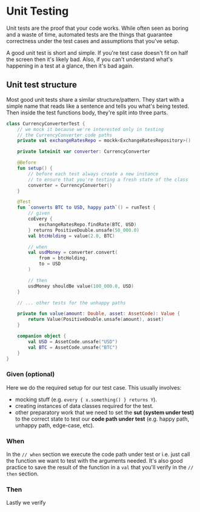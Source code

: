 # Unit Testing

Unit tests are the proof that your code works. While often seen as boring and a waste of time, 
automated tests are the things that guarantee correctness under the test cases and
assumptions that you've setup.

A good unit test is short and simple. If you're test case doesn't fit 
on half the screen then it's likely bad. Also, if you can't understand what's happening
in a test at a glance, then it's bad again.

## Unit test structure

Most good unit tests share a similar structure/pattern. They start with a simple
name that reads like a sentence and tells you what's being tested. Then inside
the test functions body, they're split into three parts.

```kotlin
class CurrencyConverterTest {
    // we mock it because we're interested only in testing
    // the CurrencyConverter code paths
    private val exchangeRatesRepo = mockk<ExchangeRatesRepository>()

    private lateinit var converter: CurrencyConverter

    @Before
    fun setup() {
        // before each test always create a new instance
        // to ensure that you're testing a fresh state of the class
        converter = CurrencyConverter()
    }

    @Test
    fun `converts BTC to USD, happy path`() = runTest {
        // given
        coEvery {
            exchangeRatesRepo.findRate(BTC, USD)
        } returns PositiveDouble.unsafe(50_000.0)
        val btcHolding = value(2.0, BTC)

        // when
        val usdMoney = converter.convert(
            from = btcHolding,
            to = USD
        )

        // then
        usdMoney shouldBe value(100_000.0, USD)
    }

    // ... other tests for the unhappy paths

    private fun value(amount: Double, asset: AssetCode): Value {
        return Value(PositiveDouble.unsafe(amount), asset)
    }

    companion object {
        val USD = AssetCode.unsafe("USD")
        val BTC = AssetCode.unsafe("BTC")
    }
}
```

### Given (optional)

Here we do the required setup for our test case. This usually involves:
- mocking stuff (e.g. `every { x.something() } returns Y`).
- creating instances of data classes required for the test.
- other preparatory work that we need to set the **sut (system under test)**
to the correct state to test our **code path under test** (e.g. happy path, unhappy path, edge-case, etc).

### When

In the `// when` section we execute the code path under test or i.e. just call the function we want to test with the arguments needed.
It's also good practice to save the result of the function in a `val` that you'll verify in the `// then` section.

### Then

Lastly we verify 



